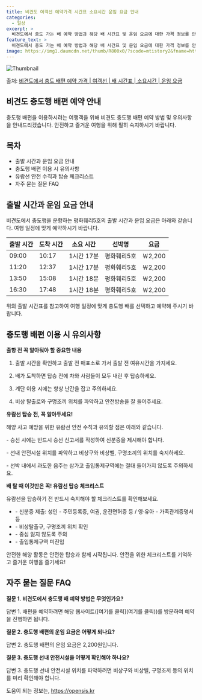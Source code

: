 ```yaml
---
title: 비견도 여객선 예약가격 시간표 소요시간 운임 요금 안내
categories:
  - 일상
excerpt: >
  비견도에서 충도 가는 배 예약 방법과 해당 배 시간표 및 운임 요금에 대한 가격 정보를 안내 드리겠습니다. 안전하고 재밋는 충도행 여행을 위해 아래 정보 참고하시기 바랍니다. 충도행 배편 예약하기 👈 클릭비견도에서 충도행 배 시간표출발 시간도착 시간소요 시간선박명요금09:0010:171시간 17분평화훼리5호2,200원11:2012:371시간 17분평화훼리5호2,200원13:5015:081시간 18분평화훼리5호2,200원16:3017:481시간 18분평화훼리5호2,200원충도행 배편 예약하기 👈 클릭비견도에서 충도행 여객선 탑승 시 이용수칙비견도에서 충도행 배를 이용할 때 꼭 알아두어야 할 여객선 탑승 시 이용수칙에 대해 알아봅시다. 중요한 내용 1) 출항 시간을 확인하고 미리 매표소로 가서 출발 전 여유..
feature_text: >
  비견도에서 충도 가는 배 예약 방법과 해당 배 시간표 및 운임 요금에 대한 가격 정보를 안내 드리겠습니다. 안전하고 재밋는 충도행 여행을 위해 아래 정보 참고하시기 바랍니다. 충도행 배편 예약하기 👈 클릭비견도에서 충도행 배 시간표출발 시간도착 시간소요 시간선박명요금09:0010:171시간 17분평화훼리5호2,200원11:2012:371시간 17분평화훼리5호2,200원13:5015:081시간 18분평화훼리5호2,200원16:3017:481시간 18분평화훼리5호2,200원충도행 배편 예약하기 👈 클릭비견도에서 충도행 여객선 탑승 시 이용수칙비견도에서 충도행 배를 이용할 때 꼭 알아두어야 할 여객선 탑승 시 이용수칙에 대해 알아봅시다. 중요한 내용 1) 출항 시간을 확인하고 미리 매표소로 가서 출발 전 여유..
image: https://img1.daumcdn.net/thumb/R800x0/?scode=mtistory2&fname=https%3A%2F%2Fblog.kakaocdn.net%2Fdn%2FbG40xS%2FbtsHCTYqlmA%2FPqLbkrsBEfDxWp0vdejkEK%2Fimg.webp
---
```


![Thumbnail](https://img1.daumcdn.net/thumb/R800x0/?scode=mtistory2&fname=https%3A%2F%2Fblog.kakaocdn.net%2Fdn%2FbG40xS%2FbtsHCTYqlmA%2FPqLbkrsBEfDxWp0vdejkEK%2Fimg.webp)

<p>출처: <a href="https://opensis.kr/entry/%EB%B9%84%EA%B2%AC%EB%8F%84%EC%97%90%EC%84%9C-%EC%B6%A9%EB%8F%84-%EB%B0%B0%ED%8E%B8-%EC%98%88%EC%95%BD-%EA%B0%80%EA%B2%A9-%EC%97%AC%EA%B0%9D%EC%84%A0-%EB%B0%B0-%EC%8B%9C%EA%B0%84%ED%91%9C-%EC%86%8C%EC%9A%94%EC%8B%9C%EA%B0%84-%EC%9A%B4%EC%9E%84-%EC%9A%94%EA%B8%88" rel="dofollow">비견도에서 충도 배편 예약 가격 | 여객선 | 배 시간표 | 소요시간 | 운임 요금</a> </p>

## 비견도 충도행 배편 예약 안내

충도행 배편을 이용하시려는 여행객을 위해 비견도 충도행 배편 예약 방법 및 유의사항을 안내드리겠습니다. 안전하고 즐거운 여행을 위해 필히
숙지하시기 바랍니다.

## 목차

  * 출발 시간과 운임 요금 안내
  * 충도행 배편 이용 시 유의사항
  * 유람선 안전 수칙과 탑승 체크리스트
  * 자주 묻는 질문 FAQ

## 출발 시간과 운임 요금 안내

비견도에서 충도행을 운항하는 평화훼리5호의 출발 시간과 운임 요금은 아래와 같습니다. 여행 일정에 맞게 예약하시기 바랍니다.

**출발 시간** | **도착 시간** | **소요 시간** | **선박명** | **요금**  
---|---|---|---|---  
09:00 | 10:17 | 1시간 17분 | 평화훼리5호 | ￦2,200  
11:20 | 12:37 | 1시간 17분 | 평화훼리5호 | ￦2,200  
13:50 | 15:08 | 1시간 18분 | 평화훼리5호 | ￦2,200  
16:30 | 17:48 | 1시간 18분 | 평화훼리5호 | ￦2,200  
  
위의 출발 시간표를 참고하여 여행 일정에 맞게 충도행 배를 선택하고 예약해 주시기 바랍니다.

## 충도행 배편 이용 시 유의사항

**출항 전 꼭 알아둬야 할 중요한 내용**

1) 출발 시간을 확인하고 출발 전 매표소로 가서 출발 전 여유시간을 가지세요.

2) 배가 도착하면 탑승 전에 차와 사람들이 모두 내린 후 탑승하세요.

3) 계단 이용 시에는 항상 난간을 잡고 주의하세요.

4) 비상 탈출로와 구명조끼 위치를 파악하고 안전방송을 잘 들어주세요.

**유람선 탑승 전, 꼭 알아두세요!**

해양 사고 예방을 위한 유람선 안전 수칙과 유의할 점은 아래와 같습니다.

\- 승선 시에는 반드시 승선 신고서를 작성하여 신분증을 제시해야 합니다.

\- 선내 안전시설 위치를 파악하고 비상구와 비상벨, 구명조끼의 위치를 숙지하세요.

\- 선박 내에서 과도한 음주는 삼가고 출입통제구역에는 절대 들어가지 않도록 주의하세요.

**배 탈 때 이것만은 꼭! 유람선 탑승 체크리스트**

유람선을 탑승하기 전 반드시 숙지해야 할 체크리스트를 확인해보세요.

  * \- 신분증 제출: 성인 - 주민등록증, 여권, 운전면허증 등 / 영·유아 - 가족관계증명서 등
  * \- 비상탈출구, 구명조끼 위치 확인
  * \- 중심 잃지 않도록 주의
  * \- 출입통제구역 미진입

안전한 해양 활동은 안전한 탑승과 함께 시작됩니다. 안전을 위한 체크리스트를 기억하고 즐거운 여행을 즐기세요!

## 자주 묻는 질문 FAQ

**질문 1. 비견도에서 충도행 배 예약 방법은 무엇인가요?**

답변 1. 배편을 예약하려면 해당 웹사이트([여기를 클릭](여기를 클릭))를 방문하여 예약을 진행하면 됩니다.

**질문 2. 충도행 배편의 운임 요금은 어떻게 되나요?**

답변 2. 충도행 배편의 운임 요금은 2,200원입니다.

**질문 3. 충도행 선내 안전시설을 어떻게 확인해야 하나요?**

답변 3. 충도행 선내 안전시설 위치를 파악하려면 비상구와 비상벨, 구명조끼 등의 위치를 미리 확인해야 합니다.



 

도움이 되는 정보는, <a href="https://opensis.kr" rel="dofollow">https://opensis.kr</a>


